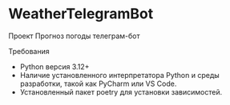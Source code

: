 # WeatherTelegramBot
Проект Прогноз погоды телеграм-бот

Требования
- Python версия 3.12+
- Наличие установленного интерпретатора Python и среды разработки, такой как PyCharm или VS Code.
- Установленный пакет poetry для установки зависимостей.